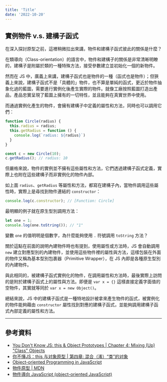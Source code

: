 ```yaml
---
title: 'Title'
date: '2022-10-20'
---
```


## 實例物件 v.s. 建構子函式

在深入探討原型之前，這裡稍微拉出來講，物件和建構子函式彼此的關係是什麼？

在類導向（Class-orientation）的語言中，物件和建構子的關係是非常清晰明瞭的，建構子是附屬於類的一種特殊方法，接受參數建立並初始化一個的新物件。

然而在 JS 中，廣義上來講，建構子函式也是物件的一種（函式也是物件）；但狹義上來說，建構子函式不是「具體的」物件，也不算是單純的函式，更近於物件抽象化過的藍圖，需要進行實例化後產生實際的物件。就像工廠按照藍圖打造出產品，產品忠實呈現了藍圖上擁有的一切特性，並且能夠在真實世界中使用。

而通過實例化產生的物件，會擁有建構子中定義的屬性和方法，同時也可以調用它們：

```js
function Circle(radius) {
  this.radius = radius;
  this.getRadius = function () {
    console.log(`radius: ${radius}`)
  }
}

const c = new Circle(10);
c.getRadius(); // radius: 10
```

但嚴格來說，物件的實例並不擁有這些屬性和方法，它們透過建構子函式定義，實際上也附在這些建構子而非實例化的物件內部。

如上面 `radius`、`getRadius` 等屬性和方法，都寫在建構子內，當物件調用這些屬性時，實際上是尋找到物件連結的 `constructor`：
```js
console.log(c.constructor); // [Function: Circle]
```

最明顯的例子就在原生型別調用方法：
```js
let one = 1;
console.log(one.toString()); // "1"
```

變數 `one` 的值明明是個數字，為什麼能夠使用 `.` 符號調用 `toString` 方法？

關於這點在前面的說明內建物件時也有提到，使用屬性或方法時，JS 會自動調用 `new` 建立對應型別的內建物件，並使用這些物件裡的屬性與方法，這樣包裝在外面的物件又稱為基本型別包裹器（Primitive Wrapper），在 JS 內即是各種原生型別的內建物件。

與此相同的，被建構子函式實例化的物件，在調用屬性和方法時，最後實際上訪問的是附於建構子函式上的屬性與方法。即便是 `var x = {}` 這樣直接定義字面值的空物件，其實就等同於 `var x = new Object()`。

總結來說，JS 中的建構子函式是一種特地設計被拿來產生物件的函式，被實例化的物件能夠藉由 `constructor` 屬性找到對應的建構子函式，並能夠調用建構子函式內部定義的屬性和方法。

---

## 參考資料
- [You Don't Know JS: this & Object Prototypes | Chapter 4: Mixing (Up) "Class" Objects](https://github.com/getify/You-Dont-Know-JS/blob/1st-ed/this%20%26%20object%20prototypes/ch4.md)
- [你不懂JS：this 与对象原型 | 第四章: 混合（淆）“类”的对象](https://github.com/CuiFi/You-Dont-Know-JS-CN/blob/master/this%20%26%20object%20prototypes/ch4.md)
- [Object-oriented Programming in JavaScript](https://www.udemy.com/course/javascript-object-oriented-programming/)
- [物件原型 | MDN](https://developer.mozilla.org/zh-TW/docs/Learn/JavaScript/Objects/Object_prototypes)
- [物件導向 JavaScript (object-oriented JavaScript)](https://pjchender.dev/javascript/js-oo/)

